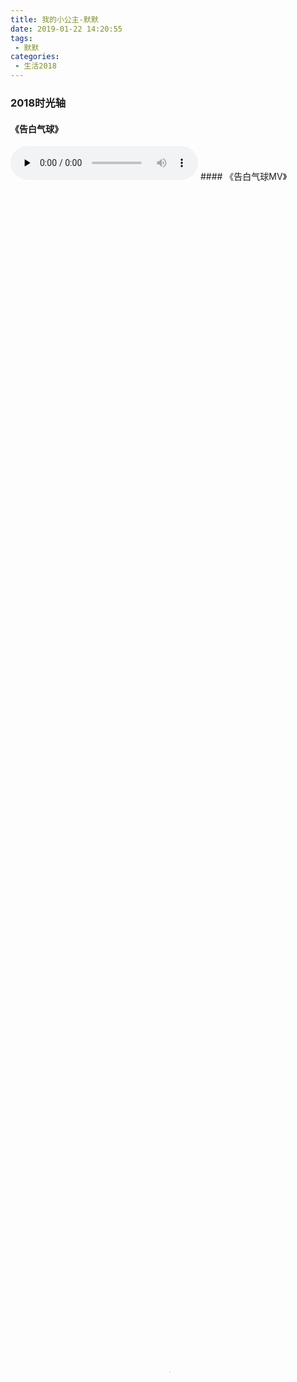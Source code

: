 ```yaml
---
title: 我的小公主-默默
date: 2019-01-22 14:20:55
tags:
 - 默默
categories:
 - 生活2018
---
```

### 2018时光轴
<!--more-->

#### 《告白气球》
<audio id="audio" controls="" preload="none">
      <source id="mp3" src="http://211.97.73.141/amobile.music.tc.qq.com/C400003OUlho2HcRHC.m4a?guid=5779674855&vkey=0313A344E3B6554A2B98C1E0E04DB98F5ABEC82B6D67567D975C1D96A2F7A3771B4CF480486BE15B0045F9AE4E2BEAF4B85778A076B1328C&uin=0&fromtag=66">
      </audio>
#### 《告白气球MV》
<video id="video" controls="" preload="none" poster="none" width="100%" height="100%" autoplay="autoplay" object-fit="fill">
      <source id="mp4" src="http://14.204.146.150/vcloud1049.tc.qq.com/1049_M0139200001jMHza2ei3OY1001122187.f40.mp4?vkey=48B6770FAC3B574AA0D350A405FAB2939E235A1D2D9BE8FDE86981E036A52B846C945FC43509749B077141AA4BB3D2ABCF54B71D30FD6A5A8A362561A2B235BE277441C3EA8EB8008E148DDAE8BD5C014504BE284B56925A" type="video/mp4">
      </video>
{% note default %} 12月 {% endnote %}
<video id="video" controls="" preload="none" poster="none" width="100%" height="300" object-fit="fill">
      <source id="mp4" src="http://pkyddcyaj.bkt.clouddn.com/5583358fef3daeb3a415ea94b1792990.mp4" type="video/mp4">
</video>

{% note primary %} 11月 {% endnote %}
<video id="video" controls="" preload="none" poster="none"  width="100%" height="300" object-fit="fill">
      <source id="mp4" src="http://pkyddcyaj.bkt.clouddn.com/8d59861e02ce62726d6aced7acdfe2da.mp4" type="video/mp4">
</video>

{% note success %} 10月 {% endnote %}
<video id="video" controls="" preload="none" poster="none"  width="100%" height="300" object-fit="fill">
      <source id="mp4" src="http://pkyddcyaj.bkt.clouddn.com/64ade68507822fb1d90330e2c891b78f.mp4" type="video/mp4">
</video>

{% note info %} 9月 {% endnote %}
<video id="video" controls="" preload="none" poster="none"  width="100%" height="300" object-fit="fill">
      <source id="mp4" src="http://pkyddcyaj.bkt.clouddn.com/79f5d55a7a0d2e3abaaf701963887ac8.mp4" type="video/mp4">
</video>

{% note warning %} 8月 {% endnote %}
<video id="video" controls="" preload="none" poster="none"  width="100%" height="300" object-fit="fill">
      <source id="mp4" src="http://pkyddcyaj.bkt.clouddn.com/eb18d9ea9930b94cf885d4ec982992cf.mp4" type="video/mp4">
</video>

{% note danger %} 7月 {% endnote %}
<video id="video" controls="" preload="none" poster="none"  width="100%" height="300" object-fit="fill">
      <source id="mp4" src="http://pkyddcyaj.bkt.clouddn.com/ead956ce3f738c9ed560cbeffca198f8.mp4" type="video/mp4">
</video>